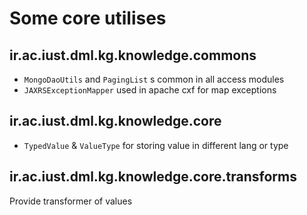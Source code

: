 # Some core utilises

## ir.ac.iust.dml.kg.knowledge.commons
* `MongoDaoUtils` and `PagingList` s common in all access modules 
* `JAXRSExceptionMapper` used in apache cxf for map exceptions

## ir.ac.iust.dml.kg.knowledge.core
* `TypedValue` & `ValueType` for storing value in different lang or type

## ir.ac.iust.dml.kg.knowledge.core.transforms
Provide transformer of values

